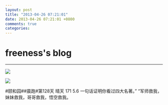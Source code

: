 ```yaml
---
layout: post
title: "2013-04-26 07:21:01"
date: 2013-04-26 07:21:01 +0800
comments: true
categories: 
---
```


# freeness's blog

----------

![](http://okqmqrbgo.bkt.clouddn.com/201304260721011.jpg)

![](http://okqmqrbgo.bkt.clouddn.com/201304260721012.jpg)

>
\#颐和园\#\#晨跑\#第128天 晴天 171 5.6 一句话证明你看过四大名著。” “军师救我，妹妹救我，哥哥救我，悟空救我。